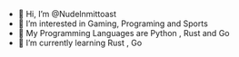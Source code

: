 - 👋 Hi, I’m @Nudelnmittoast
- 👀 I’m interested in Gaming, Programing and Sports
- 🦾 My Programming Languages are Python , Rust and  Go
- 🌱 I’m currently learning Rust , Go
